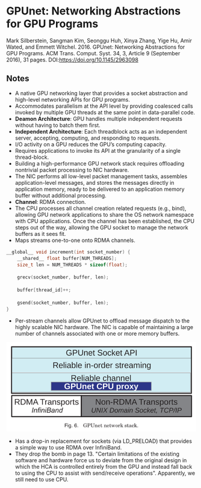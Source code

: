 # GPUnet: Networking Abstractions for GPU Programs

Mark Silberstein, Sangman Kim, Seonggu Huh, Xinya Zhang, Yige Hu, Amir Wated, and Emmett Witchel. 2016. GPUnet: Networking Abstractions for GPU Programs. ACM Trans. Comput. Syst. 34, 3, Article 9 (September 2016), 31 pages. DOI:https://doi.org/10.1145/2963098

## Notes

* A native GPU networking layer that provides a socket abstraction and high-level networking APIs for GPU programs.
* Accommodates parallelism at the API level by providing coalesced calls invoked by multiple GPU threads at the same point in data-parallel code.
* **Deamon Architecture**: GPU handles multiple independent requests without having to batch them first.
* **Independent Architecture**: Each threadblock acts as an independent server, accepting, computing, and responding to requests.
* I/O activity on a GPU reduces the GPU’s computing capacity.
* Requires applications to invoke its API at the granularity of a single thread-block.
* Building a high-performance GPU network stack requires offloading nontrivial packet processing to NIC hardware.
* The NIC performs all low-level packet management tasks, assembles application-level messages, and stores the messages directly in application memory, ready to be delivered to an application memory buffer without additional processing.
* **Channel**: RDMA connection. 
* The CPU processes all channel creation related requests (e.g., bind), allowing GPU network applications to share the OS network namespace with CPU applications. Once the channel has been established, the CPU steps out of the way, allowing the GPU socket to manage the network buffers as it sees fit.
* Maps streams one-to-one onto RDMA channels.

```C++
__global__ void increment(int socket_number) {
    __shared__ float buffer[NUM_THREADS];
    size_t len = NUM_THREADS * sizeof(float);

    grecv(socket_number, buffer, len);

    buffer[thread_id]++;

    gsend(socket_number, buffer, len);
}
```

* Per-stream channels allow GPUnet to offload message dispatch to the highly scalable NIC hardware. The NIC is capable of maintaining a large number of channels associated with one or more memory buffers.

![Stack](./figures/stack.png)

* Has a drop-in replacement for sockets (via LD_PRELOAD) that provides a simple way to use RDMA over InfiniBand.
* They drop the bomb in page 13. "Certain limitations of the existing software and hardware force us to deviate from the original design in which the HCA is controlled entirely from the GPU and instead fall back to using the CPU to assist with send/receive operations". Apparently, we still need to use CPU. 